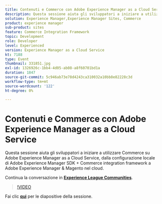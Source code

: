 ```yaml
---
title: Contenuti e Commerce con Adobe Experience Manager as a Cloud Service
description: Questa sessione aiuta gli sviluppatori a iniziare a utilizzare Commerce su Adobe Experience Manager as a Cloud Service, dalla configurazione locale di Adobe Experience Manager SDK + Commerce integration framework a Adobe Experience Manager & Magento nel cloud. Questa sessione è stata distribuita come parte dell’evento Contenuto Adobe Developers Live.
solution: Experience Manager,Experience Manager Sites, Commerce
product: experience manager
sub-product: sites
feature: Commerce Integration Framework
topic: Development
role: Developer
level: Experienced
version: Experience Manager as a Cloud Service
kt: 7188
type: Event
thumbnail: 331851.jpg
exl-id: 1326926c-1bb4-4d05-ab08-a8f60701bd1a
duration: 1847
source-git-commit: 5c946ab73e78d4243ca310032a10bb8e82228c3d
workflow-type: tm+mt
source-wordcount: '122'
ht-degree: 0%

---
```


# Contenuti e Commerce con Adobe Experience Manager as a Cloud Service

Questa sessione aiuta gli sviluppatori a iniziare a utilizzare Commerce su Adobe Experience Manager as a Cloud Service, dalla configurazione locale di Adobe Experience Manager SDK + Commerce integration framework a Adobe Experience Manager &amp; Magento nel cloud.

Continua la conversazione in **[Experience League Communities](https://adobe.ly/36Yd3v6)**.

>[!VIDEO](https://video.tv.adobe.com/v/331851/?quality=12&learn=on&hidetitle=true)

Fai clic **[qui](/help/adobe-developers-live/assets/content-commerce.pdf)** per le diapositive della sessione.
